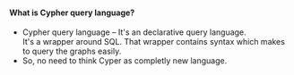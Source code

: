 #### What is Cypher query language?
- Cypher query language – It's an declarative query language.</br>
  It's a wrapper around SQL. That wrapper contains syntax which makes to query the graphs easily.</br>
- So, no need to think Cyper as completly new language.
